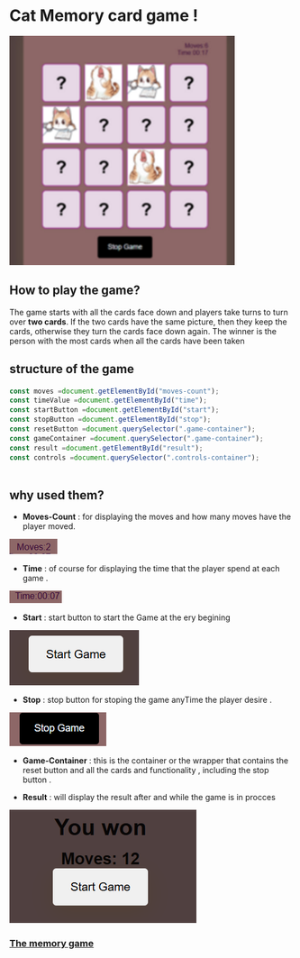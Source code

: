 


#   Cat Memory card game ! 


![alt text](image-1-1.png)  




## How to play the game?

The game starts with all the cards face down and players take turns to turn over **two cards**. If the two cards have the same picture, then they keep the cards, otherwise they turn the cards face down again. The winner is the person with the most cards when all the cards have been taken


## structure of the game 

```javascript 
const moves =document.getElementById("moves-count");
const timeValue =document.getElementById("time");
const startButton =document.getElementById("start");
const stopButton =document.getElementById("stop");
const resetButton =document.querySelector(".game-container");
const gameContainer =document.querySelector(".game-container");
const result =document.getElementById("result");
const controls =document.querySelector(".controls-container");
 
```
## why used them?

 * **Moves-Count** : for displaying the moves and how many moves have the player moved.

![alt text](image-2.png)

* **Time** : of course for displaying the time that the player spend at each game .

![alt text](image-3.png)

* **Start** : start button to start the Game at the ery begining 

![alt text](image-4.png)

* **Stop** : stop button for stoping the game anyTime the player desire .

![alt text](image-5.png)

* **Game-Container** : this is the container or the wrapper that contains the reset button and all the cards and functionality , including the stop button .

* **Result** : will display the result after and while the game is in procces 

![alt text](image-6.png)















 ### [The memory game](http://127.0.0.1:5501/)